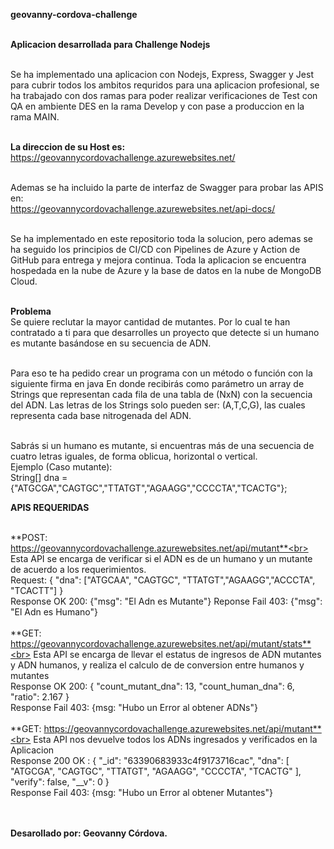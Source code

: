 **geovanny-cordova-challenge**<br><br>

**Aplicacion desarrollada para Challenge Nodejs**<br><br>

Se ha implementado una aplicacion con Nodejs, Express, Swagger y Jest para cubrir todos los
ambitos requridos para una aplicacion profesional, se ha trabajado con dos ramas para poder 
realizar verificaciones de Test con QA en ambiente DES en la rama Develop y con pase a 
produccion en la rama MAIN.<br><br>

**La direccion de su Host es:**<br>
https://geovannycordovachallenge.azurewebsites.net/  <br><br>

Ademas se ha incluido la parte de interfaz de Swagger para probar las APIS en: <br>
   https://geovannycordovachallenge.azurewebsites.net/api-docs/ <br><br>

Se ha implementado en este repositorio toda la solucion, pero ademas se ha seguido los
principios de CI/CD con Pipelines de Azure y Action de GitHub para entrega y mejora continua.
Toda la aplicacion se encuentra hospedada en la nube de Azure y la base de datos en la 
nube de MongoDB Cloud.<br><br>

**Problema**<br>
Se quiere reclutar la mayor cantidad de mutantes. Por lo cual te han
contratado a ti para que desarrolles un proyecto que detecte si un humano es 
mutante basándose en su secuencia de ADN. <br><br>

Para eso te ha pedido crear un programa con un método o función con la siguiente firma en java
En donde recibirás como parámetro un array de Strings que representan cada fila de una tabla de 
(NxN) con la secuencia del ADN. Las letras de los Strings solo pueden ser: (A,T,C,G), las cuales 
representa cada base nitrogenada del ADN.<br><br>

Sabrás si un humano es mutante, si encuentras más de una secuencia de cuatro letras 
iguales, de forma oblicua, horizontal o vertical. <br>
Ejemplo (Caso mutante):<br>
String[] dna = {"ATGCGA","CAGTGC","TTATGT","AGAAGG","CCCCTA","TCACTG"};<br>

**APIS REQUERIDAS**<br><br>

  **POST: https://geovannycordovachallenge.azurewebsites.net/api/mutant**<br>
   Esta API se encarga de verificar si el ADN es de un humano y un mutante de acuerdo a los requerimientos.<br>
   Request: {
              "dna":  ["ATGCAA", "CAGTGC", "TTATGT","AGAAGG","ACCCTA", "TCACTT"]
            }
         <br>
  Response OK 200: {"msg": "El Adn es Mutante"}
  Reponse Fail 403: {"msg": "El Adn es Humano"}
 <br><br>
  **GET: https://geovannycordovachallenge.azurewebsites.net/api/mutant/stats**<br>
   Esta API se encarga de llevar el estatus de ingresos de ADN mutantes y ADN humanos, y realiza el calculo de 
   de conversion entre humanos y mutantes<br>
   Response OK 200: {
                        "count_mutant_dna": 13,
                        "count_human_dna": 6,
                        "ratio": 2.167
                    }
                    <br>
   Response Fail 403: {msg: "Hubo un Error al obtener ADNs"}
 <br><br>
 **GET: https://geovannycordovachallenge.azurewebsites.net/api/mutant**<br>
 Esta API nos devuelve todos los ADNs ingresados y verificados en la Aplicacion<br>
   Response 200 OK : {
                        "_id": "63390683933c4f9173716cac",
                        "dna": [
                            "ATGCGA",
                            "CAGTGC",
                            "TTATGT",
                            "AGAAGG",
                            "CCCCTA",
                            "TCACTG"
                        ],
                        "verify": false,
                        "__v": 0
                     }
                     <br>
  Response Fail 403: {msg: "Hubo un Error al obtener Mutantes"}
 <br><br><br>
 
**Desarollado por: Geovanny Córdova.**
